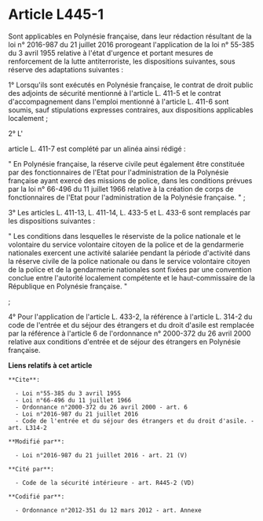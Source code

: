 # Article L445-1

Sont applicables en Polynésie française, dans leur rédaction résultant de la 
loi n° 2016-987 du 21 juillet 2016
prorogeant l'application de la 
loi n° 55-385 du 3 avril 1955
relative à l'état d'urgence et portant mesures de renforcement de la lutte antiterroriste, les dispositions suivantes, sous
réserve des adaptations suivantes : 

1° Lorsqu'ils sont exécutés en Polynésie française, le contrat de droit public des adjoints de sécurité mentionné à l'article
L. 411-5 et le contrat d'accompagnement dans l'emploi mentionné à l'article L. 411-6 sont soumis, sauf stipulations expresses
contraires, aux dispositions applicables localement ; 

2° L'

article L. 411-7 est complété par un alinéa ainsi rédigé : 

" 
En Polynésie française, la réserve civile peut également être constituée par des fonctionnaires de l'Etat pour
l'administration de la Polynésie française ayant exercé des missions de police, dans les conditions prévues par la loi n°
66-496 du 11 juillet 1966 relative à la création de corps de fonctionnaires de l'Etat pour l'administration de la Polynésie
française. " 
; 

3° Les 
articles L. 411-13, L. 411-14, L. 433-5 et L. 433-6 sont remplacés par les dispositions suivantes : 

" Les conditions dans lesquelles le réserviste de la police nationale et le volontaire du service volontaire citoyen de la
police et de la gendarmerie nationales exercent une activité salariée pendant la période d'activité dans la réserve civile de
la police nationale ou dans le service volontaire citoyen de la police et de la gendarmerie nationales sont fixées par une
convention conclue entre l'autorité localement compétente et le haut-commissaire de la République en Polynésie française.
"

; 

4° Pour l'application de l'article L. 433-2, la référence à l'article L. 314-2 du code de l'entrée et du séjour des étrangers
et du droit d'asile est remplacée par la référence à l'article 6 de l'ordonnance n° 2000-372 du 26 avril 2000 relative aux
conditions d'entrée et de séjour des étrangers en Polynésie française.

**Liens relatifs à cet article**

	**Cite**:

	  - Loi n°55-385 du 3 avril 1955
	  - Loi n°66-496 du 11 juillet 1966
	  - Ordonnance n°2000-372 du 26 avril 2000 - art. 6
	  - Loi n°2016-987 du 21 juillet 2016
	  - Code de l'entrée et du séjour des étrangers et du droit d'asile. - art. L314-2

	**Modifié par**:

	  - Loi n°2016-987 du 21 juillet 2016 - art. 21 (V)

	**Cité par**:

	  - Code de la sécurité intérieure - art. R445-2 (VD)

	**Codifié par**:

	  - Ordonnance n°2012-351 du 12 mars 2012 - art. Annexe
